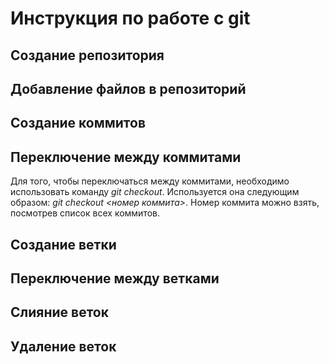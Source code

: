 # Инструкция по работе с git

## Создание репозитория

## Добавление файлов в репозиторий

## Создание коммитов

## Переключение между коммитами

Для того, чтобы переключаться между коммитами, необходимо использовать команду *git checkout*. Используется она следующим образом: *git checkout <номер коммита>*. Номер коммита можно взять, посмотрев список всех коммитов.

## Создание ветки

## Переключение между ветками

## Слияние веток

## Удаление веток